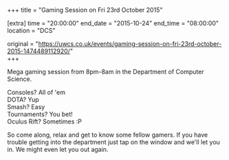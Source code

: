 +++
title = "Gaming Session on Fri 23rd October 2015"

[extra]
time = "20:00:00"
end_date = "2015-10-24"
end_time = "08:00:00"
location = "DCS"

original = "https://uwcs.co.uk/events/gaming-session-on-fri-23rd-october-2015-1474489112920/"    
+++

Mega gaming session from 8pm-8am in the Department of Computer Science.

Consoles? All of 'em  
DOTA? Yup  
Smash? Easy  
Tournaments? You bet\!  
Oculus Rift? Sometimes :P

So come along, relax and get to know some fellow gamers. If you have trouble getting into the department just tap on the window and we'll let you in. We might even let you out again.

